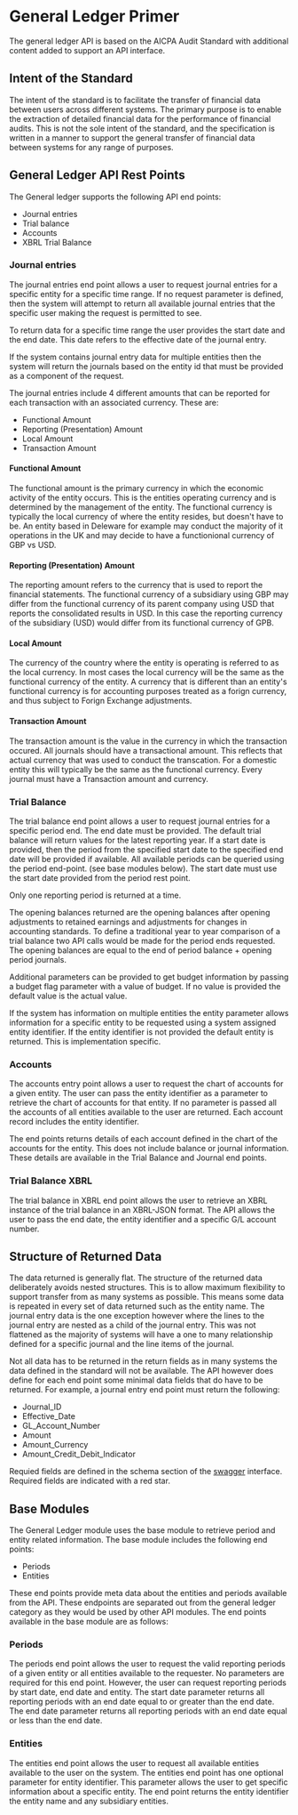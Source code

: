 # General Ledger Primer
The general ledger API is based on the AICPA Audit Standard with additional content added to support an API interface.

## Intent of the Standard

The intent of the standard is to facilitate the transfer of financial data between users across different systems. The primary purpose is to enable the extraction of detailed financial data for the performance of financial audits.  This is not the sole intent of the standard, and the specification is written in a manner to support the general transfer of financial data between systems for any range of purposes.

## General Ledger API Rest Points

The General ledger supports the following API end points:

* Journal entries
* Trial balance
* Accounts
* XBRL Trial Balance

### Journal entries

The journal entries end point allows a user to request journal entries for a specific entity for a specific time range. If no request parameter is defined, then the system will attempt to return all available journal entries that the specific user making the request is permitted to see. 

To return data for a specific time range the user provides the start date and the end date.  This date refers to the effective date of the journal entry.

If the system contains journal entry data for multiple entities then the system will return the journals based on the entity id that must be provided as a component of the request.

The journal entries include 4 different amounts that can be reported for each transaction with an associated currency. These are:
* Functional Amount
* Reporting (Presentation) Amount
* Local Amount
* Transaction Amount

#### Functional Amount
The functional amount is the primary currency in which the economic activity of the entity occurs. This is the entities operating currency and is determined by the management of the entity. The functional currency is typically the local currency of where the entity resides, but doesn't have to be.  An entity based in Deleware for example may conduct the majority of it operations in the UK and may decide to have a functionional currency of GBP vs USD.

#### Reporting (Presentation) Amount
The reporting amount refers to the currency that is used to report the financial statements. The functional currency of a subsidiary using GBP may differ from the functional currency of its parent company using USD that reports the consolidated results in USD. In this case the reporting currency of the subsidiary (USD) would differ from its functional currency of GPB.

#### Local Amount
The currency of the country where the entity is operating is referred to as the local currency. In most cases the local currency will be the same as the functional currency of the entity. A currency that is different than an entity's functional currency is for accounting purposes treated as a forign currency, and thus subject to Forign Exchange adjustments.

#### Transaction Amount
The transaction amount is the value in the currency in which the transaction occured. All journals should have a transactional amount.  This reflects that actual currency that was used to conduct the transcation.  For a domestic entity this will typically be the same as the functional currency. Every journal must have a Transaction amount and currency.



### Trial Balance

The trial balance end point allows a user to request journal entries for a specific period end.  The end date must be provided.  The default trial balance will return values for the latest reporting year. If a start date is provided, then the period from the specified start date to the specified end date will be provided if available.  All available periods can be queried using the period end-point. (see base modules below).  The start date must use the start date provided from the period rest point.

Only one reporting period is returned at a time. 

The opening balances returned are the opening balances after opening adjustments to retained earnings and adjustments for changes in accounting standards.  To define a traditional year to year comparison of a trial balance two API calls would be made for the period ends requested. The opening balances are equal to the end of period balance + opening period journals.

Additional parameters can be provided to get budget information by passing a budget flag parameter with a value of budget.  If no value is provided the default value is the actual value.

If the system has information on multiple entities the entity parameter allows information for a specific entity to be requested using a system assigned entity identifier. If the entity identifier is not provided the default entity is returned. This is implementation specific.

### Accounts

The accounts entry point allows a user to request the chart of accounts for a given entity.  The user can pass the entity identifier as a parameter to retrieve the chart of accounts for that entity.  If no parameter is passed all the accounts of all entities available to the user are returned. Each account record includes the entity identifier.

The end points returns details of each account defined in the chart of the accounts for the entity.  This does not include balance or journal information. These details are available in the Trial Balance and Journal end points.

### Trial Balance XBRL

The trial balance in XBRL end point allows the user to retrieve an XBRL instance of the trial balance in an XBRL-JSON format. The API allows the user to pass the end date, the entity identifier and a specific G/L account number.

## Structure of Returned Data

The data returned is generally flat.  The structure of the returned data deliberately  avoids  nested structures. This is to allow maximum flexibility to support transfer from as many systems as possible.  This means some data is repeated in every set of data returned such as the entity name. The journal entry data is the one exception however where the lines to the journal entry are nested as a child of the journal entry. This was not flattened as the majority of systems will have a one to many relationship defined for a specific  journal and the line items of the journal.

Not all data has to be returned in the return fields as in many systems the data defined in the standard will not be available.  The API however does define for each end point some minimal data fields that do have to be returned.  For example, a journal entry end point must return the following:

* Journal_ID
* Effective_Date
* GL_Account_Number
* Amount
* Amount_Currency
* Amount_Credit_Debit_Indicator

Requied fields are defined in the schema section of the [swagger](https://xbrlus.github.io/AuditData-API/#/) interface. Required fields are indicated with a red star.
## Base Modules

The General Ledger module uses the base module to retrieve period and entity related information. The base module includes the following end points:
* Periods
* Entities

These end points provide meta data about the entities and periods available from the API.  These endpoints are separated out from the general ledger category as they would be used by other API modules.  The end points available in the base module are as follows:

### Periods

The periods end point allows the user to request the valid reporting periods of a given entity or all entities available to the requester.  No parameters are required for this end point.  However, the user can request reporting periods by start date, end date and entity.  The start date parameter returns all reporting periods with an end date equal to or greater than the end date. The end date parameter returns all reporting periods with an end date equal or less than the end date.

### Entities

The entities end point allows the user to request all available entities available to the user on the system. The entities end point has one optional parameter for entity identifier. This parameter allows the user to get specific information about a specific entity. The end point returns the entity identifier the entity name and any subsidiary entities.


